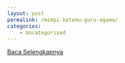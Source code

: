 ```yaml
---
layout: post
permalink: /mimpi-ketemu-guru-agama/
categories:
    - Uncategorized
---
```


[Baca Selengkapnya](/01)